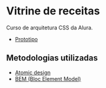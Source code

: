 # Vitrine de receitas 

<p>Curso de arquitetura CSS da Alura. <br>
</p>

- [Prototipo](https://www.figma.com/file/0gMF5BPgplPYqQA6Om1T1sk9/alura-bootstrap?node-id=0%3A1)

## Metodologias utilizadas

- [Atomic design](https://medium.com/@romariocoimbrac/arquitetura-css-com-bem-e-atomic-design-428f59dacbae)
- [BEM (Bloc Element Model)](https://medium.com/@romariocoimbrac/arquitetura-css-com-bem-e-atomic-design-428f59dacbae)
